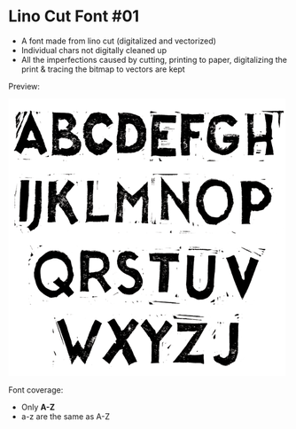 # Lino Cut Font #01
- A font made from lino cut (digitalized and vectorized)
- Individual chars not digitally cleaned up
- All the imperfections caused by cutting, printing to paper, digitalizing the print & tracing the bitmap to vectors are kept

Preview:

![](preview.png)


Font coverage:
- Only **A-Z** 
- a-z are the same as A-Z
